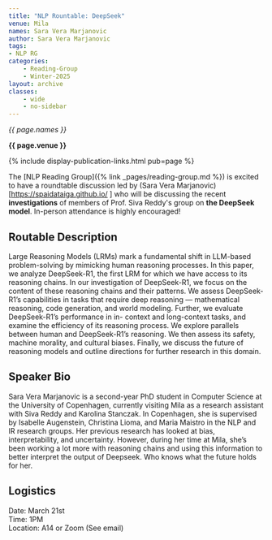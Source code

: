 ```yaml
---
title: "NLP Rountable: DeepSeek"
venue: Mila
names: Sara Vera Marjanovic
author: Sara Vera Marjanovic
tags:
- NLP RG
categories:
    - Reading-Group
    - Winter-2025
layout: archive
classes:
    - wide
    - no-sidebar
---
```


*{{ page.names }}*

**{{ page.venue }}**

{% include display-publication-links.html pub=page %}

The [NLP Reading Group]({% link _pages/reading-group.md %}) is excited to have a roundtable discussion led by (Sara Vera Marjanovic)[https://spaidataiga.github.io/ ] who will be discussing the recent **investigations** of members of Prof. Siva Reddy's group on **the DeepSeek model**. In-person attendance is highly encouraged!

## Routable Description

Large Reasoning Models (LRMs) mark a fundamental shift in LLM-based problem-solving by mimicking
human reasoning processes. In this paper, we analyze DeepSeek-R1, the first LRM for which we have access to
its reasoning chains. In our investigation of DeepSeek-R1, we focus on the content of these reasoning chains and
their patterns. We assess DeepSeek-R1’s capabilities in tasks that require deep reasoning — mathematical
reasoning, code generation, and world modeling. Further, we evaluate DeepSeek-R1’s performance in in-
context and long-context tasks, and examine the efficiency of its reasoning process. We explore parallels
between human and DeepSeek-R1’s reasoning. We then assess its safety, machine morality, and cultural
biases. Finally, we discuss the future of reasoning models and outline directions for further research in this
domain.

## Speaker Bio

Sara Vera Marjanovic is a second-year PhD student in Computer Science at the University of Copenhagen, currently visiting Mila as a research assistant with Siva Reddy and Karolina Stanczak. In Copenhagen, she is supervised by Isabelle Augenstein, Christina Lioma, and Maria Maistro in the NLP and IR research groups. Her previous research has looked at bias, interpretability, and uncertainty. However, during her time at Mila, she’s been working a lot more with reasoning chains and using this information to better interpret the output of Deepseek. Who knows what the future holds for her.

## Logistics

Date: March 21st<br>
Time: 1PM <br>
Location: A14 or Zoom (See email)

